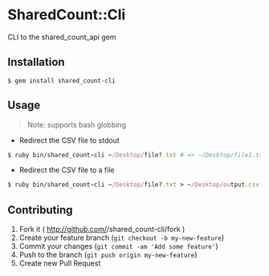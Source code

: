 # SharedCount::Cli

CLI to the shared_count_api gem

## Installation

    $ gem install shared_count-cli

## Usage

> Note: supports bash globbing

* Redirect the CSV file to stdout

```ruby
$ ruby bin/shared_count-cli ~/Desktop/file?.txt # => ~/Desktop/file1.txt ~/Desktop/file2.txt
```

* Redirect the CSV file to a file

```ruby
$ ruby bin/shared_count-cli ~/Desktop/file?.txt > ~/Desktop/output.csv
```

## Contributing

1. Fork it ( http://github.com/<my-github-username>/shared_count-cli/fork )
2. Create your feature branch (`git checkout -b my-new-feature`)
3. Commit your changes (`git commit -am 'Add some feature'`)
4. Push to the branch (`git push origin my-new-feature`)
5. Create new Pull Request
